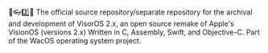 🍏️👓️2️⃣️💾️ The official source repository/separate repository for the archival and development of VisorOS 2.x, an open source remake of Apple's VisionOS (versions 2.x) Written in C, Assembly, Swift, and Objective-C. Part of the WacOS operating system project. 
